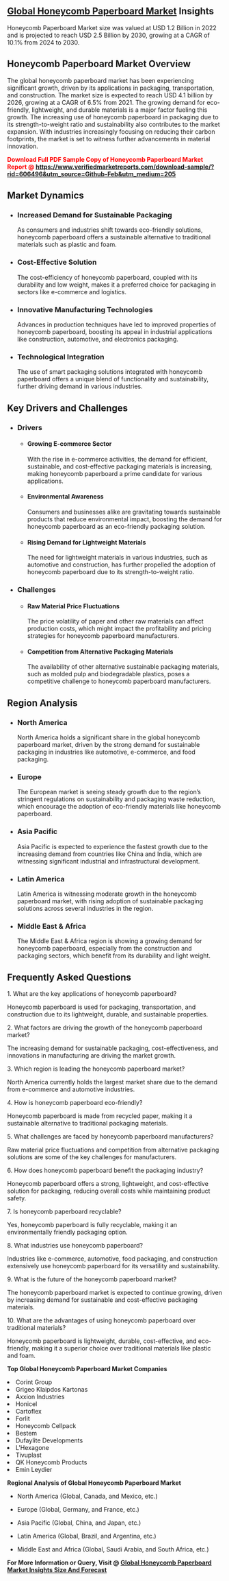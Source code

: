 <h2><a href="https://www.verifiedmarketreports.com/download-sample/?rid=606496&amp;utm_source=Github&amp;utm_medium=205" target="_blank">Global Honeycomb Paperboard Market</a> Insights</h2><p>Honeycomb Paperboard Market size was valued at USD 1.2 Billion in 2022 and is projected to reach USD 2.5 Billion by 2030, growing at a CAGR of 10.1% from 2024 to 2030.</p><p> <h2>Honeycomb Paperboard Market Overview</h2> <p>The global honeycomb paperboard market has been experiencing significant growth, driven by its applications in packaging, transportation, and construction. The market size is expected to reach USD 4.1 billion by 2026, growing at a CAGR of 6.5% from 2021. The growing demand for eco-friendly, lightweight, and durable materials is a major factor fueling this growth. The increasing use of honeycomb paperboard in packaging due to its strength-to-weight ratio and sustainability also contributes to the market expansion. With industries increasingly focusing on reducing their carbon footprints, the market is set to witness further advancements in material innovation.</p> <p><strong><p><span class=""><span style="color: #ff0000;"><strong>Download Full PDF Sample Copy of Honeycomb Paperboard Market Report</strong> @ </span><a href="https://www.verifiedmarketreports.com/download-sample/?rid=606496&amp;utm_source=Github-Feb&amp;utm_medium=205" target="_blank">https://www.verifiedmarketreports.com/download-sample/?rid=606496&amp;utm_source=Github-Feb&amp;utm_medium=205</a></span></p></strong></p> <h2>Market Dynamics</h2> <ul> <li><h3>Increased Demand for Sustainable Packaging</h3> As consumers and industries shift towards eco-friendly solutions, honeycomb paperboard offers a sustainable alternative to traditional materials such as plastic and foam.</li> <li><h3>Cost-Effective Solution</h3> The cost-efficiency of honeycomb paperboard, coupled with its durability and low weight, makes it a preferred choice for packaging in sectors like e-commerce and logistics.</li> <li><h3>Innovative Manufacturing Technologies</h3> Advances in production techniques have led to improved properties of honeycomb paperboard, boosting its appeal in industrial applications like construction, automotive, and electronics packaging.</li> <li><h3>Technological Integration</h3> The use of smart packaging solutions integrated with honeycomb paperboard offers a unique blend of functionality and sustainability, further driving demand in various industries.</li> </ul> <h2>Key Drivers and Challenges</h2> <ul> <li><h3>Drivers</h3> <ul> <li><h4>Growing E-commerce Sector</h4> With the rise in e-commerce activities, the demand for efficient, sustainable, and cost-effective packaging materials is increasing, making honeycomb paperboard a prime candidate for various applications.</li> <li><h4>Environmental Awareness</h4> Consumers and businesses alike are gravitating towards sustainable products that reduce environmental impact, boosting the demand for honeycomb paperboard as an eco-friendly packaging solution.</li> <li><h4>Rising Demand for Lightweight Materials</h4> The need for lightweight materials in various industries, such as automotive and construction, has further propelled the adoption of honeycomb paperboard due to its strength-to-weight ratio.</li> </ul> </li> <li><h3>Challenges</h3> <ul> <li><h4>Raw Material Price Fluctuations</h4> The price volatility of paper and other raw materials can affect production costs, which might impact the profitability and pricing strategies for honeycomb paperboard manufacturers.</li> <li><h4>Competition from Alternative Packaging Materials</h4> The availability of other alternative sustainable packaging materials, such as molded pulp and biodegradable plastics, poses a competitive challenge to honeycomb paperboard manufacturers.</li> </ul> </li> </ul> <h2>Region Analysis</h2> <ul> <li><h3>North America</h3> North America holds a significant share in the global honeycomb paperboard market, driven by the strong demand for sustainable packaging in industries like automotive, e-commerce, and food packaging.</li> <li><h3>Europe</h3> The European market is seeing steady growth due to the region’s stringent regulations on sustainability and packaging waste reduction, which encourage the adoption of eco-friendly materials like honeycomb paperboard.</li> <li><h3>Asia Pacific</h3> Asia Pacific is expected to experience the fastest growth due to the increasing demand from countries like China and India, which are witnessing significant industrial and infrastructural development.</li> <li><h3>Latin America</h3> Latin America is witnessing moderate growth in the honeycomb paperboard market, with rising adoption of sustainable packaging solutions across several industries in the region.</li> <li><h3>Middle East & Africa</h3> The Middle East & Africa region is showing a growing demand for honeycomb paperboard, especially from the construction and packaging sectors, which benefit from its durability and light weight.</li> </ul> <h2>Frequently Asked Questions</h2> <p>1. What are the key applications of honeycomb paperboard?</p> <p>Honeycomb paperboard is used for packaging, transportation, and construction due to its lightweight, durable, and sustainable properties.</p> <p>2. What factors are driving the growth of the honeycomb paperboard market?</p> <p>The increasing demand for sustainable packaging, cost-effectiveness, and innovations in manufacturing are driving the market growth.</p> <p>3. Which region is leading the honeycomb paperboard market?</p> <p>North America currently holds the largest market share due to the demand from e-commerce and automotive industries.</p> <p>4. How is honeycomb paperboard eco-friendly?</p> <p>Honeycomb paperboard is made from recycled paper, making it a sustainable alternative to traditional packaging materials.</p> <p>5. What challenges are faced by honeycomb paperboard manufacturers?</p> <p>Raw material price fluctuations and competition from alternative packaging solutions are some of the key challenges for manufacturers.</p> <p>6. How does honeycomb paperboard benefit the packaging industry?</p> <p>Honeycomb paperboard offers a strong, lightweight, and cost-effective solution for packaging, reducing overall costs while maintaining product safety.</p> <p>7. Is honeycomb paperboard recyclable?</p> <p>Yes, honeycomb paperboard is fully recyclable, making it an environmentally friendly packaging option.</p> <p>8. What industries use honeycomb paperboard?</p> <p>Industries like e-commerce, automotive, food packaging, and construction extensively use honeycomb paperboard for its versatility and sustainability.</p> <p>9. What is the future of the honeycomb paperboard market?</p> <p>The honeycomb paperboard market is expected to continue growing, driven by increasing demand for sustainable and cost-effective packaging materials.</p> <p>10. What are the advantages of using honeycomb paperboard over traditional materials?</p> <p>Honeycomb paperboard is lightweight, durable, cost-effective, and eco-friendly, making it a superior choice over traditional materials like plastic and foam.</p> </p><p><strong>Top Global Honeycomb Paperboard Market Companies</strong></p><div data-test-id=""><p><li>Corint Group</li><li> Grigeo Klaipdos Kartonas</li><li> Axxion Industries</li><li> Honicel</li><li> Cartoflex</li><li> Forlit</li><li> Honeycomb Cellpack</li><li> Bestem</li><li> Dufaylite Developments</li><li> L'Hexagone</li><li> Tivuplast</li><li> QK Honeycomb Products</li><li> Emin Leydier</li></p><div><strong>Regional Analysis of&nbsp;Global Honeycomb Paperboard Market</strong></div><ul><li dir="ltr"><p dir="ltr">North America&nbsp;(Global, Canada, and Mexico, etc.)</p></li><li dir="ltr"><p dir="ltr">Europe (Global, Germany, and France, etc.)</p></li><li dir="ltr"><p dir="ltr">Asia Pacific&nbsp;(Global, China, and Japan, etc.)</p></li><li dir="ltr"><p dir="ltr">Latin America&nbsp;(Global, Brazil, and Argentina, etc.)</p></li><li dir="ltr">Middle East and Africa&nbsp;(Global, Saudi Arabia, and South Africa, etc.)</li></ul><p><strong>For More Information or Query, Visit @&nbsp;</strong><strong><a href="https://www.verifiedmarketreports.com/product/honeycomb-paperboard-market/?utm_source=Github&amp;utm_medium=205" target="_blank">Global Honeycomb Paperboard Market Insights Size And Forecast</a></strong></p></div>
